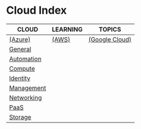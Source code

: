 # Cloud Index

|CLOUD|LEARNING|TOPICS|
|---|---|---|
|[(Azure)](azure-index)|[(AWS)](aws-index)|[(Google Cloud)](google-cloud-index)|
|[General](cloud/azure/azure-general)|||
|[Automation](cloud/azure/azure-automation)|||
|[Compute](cloud/azure/azure-compute)|||
|[Identity](cloud/azure/cloud/azure/azure-identity)|||
|[Management](cloud/azure/azure-management)|||
|[Networking](azure-networking)|||
|[PaaS](azure-paas)|||
|[Storage](azure-storage)|||